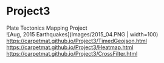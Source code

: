 # Project3
Plate Tectonics Mapping Project<br>
![Aug, 2015 Earthquakes](Images/2015_04.PNG | width=100)
https://carpetmat.github.io/Project3/TimedGeojson.html<br>
https://carpetmat.github.io/Project3/Heatmap.html<br>
https://carpetmat.github.io/Project3/CrossFilter.html<br>

